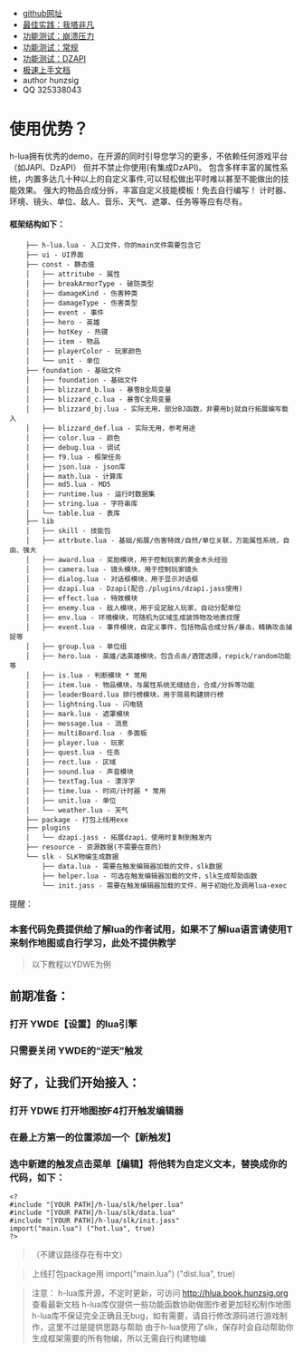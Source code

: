  * [github网址](https://github.com/hunzsig-warcraft3/h-lua)
 * [最佳实践：我塔非凡](https://github.com/hunzsig-warcraft3/w3x-my-tower)
 * [功能测试：崩溃压力](https://github.com/hunzsig-warcraft3/w3x-test-breakdown)
 * [功能测试：常规](https://github.com/hunzsig-warcraft3/w3x-test-event)
 * [功能测试：DZAPI](https://github.com/hunzsig-warcraft3/w3x-test-dzapi)
 * [极速上手文档](https://docs.qq.com/doc/DTUZZZWZzYVpyeW1o)
 * author hunzsig
 * QQ 325338043

# 使用优势？
h-lua拥有优秀的demo，在开源的同时引导您学习的更多，不依赖任何游戏平台（如JAPI、DzAPI）
但并不禁止你使用(有集成DzAPI)。
包含多样丰富的属性系统，内置多达几十种以上的自定义事件,可以轻松做出平时难以甚至不能做出的技能效果。
强大的物品合成分拆，丰富自定义技能模板！免去自行编写！
计时器、环境、镜头、单位、敌人、音乐、天气、遮罩、任务等等应有尽有。

#### 框架结构如下：
```
    ├── h-lua.lua - 入口文件，你的main文件需要包含它
    ├── ui - UI界面
    ├── const - 静态值
    │   ├── attritube - 属性
    │   ├── breakArmorType - 破防类型
    │   ├── damageKind - 伤害种类
    │   ├── damageType - 伤害类型
    │   ├── event - 事件
    │   ├── hero - 英雄
    │   ├── hotKey - 热键
    │   ├── item - 物品
    │   ├── playerColor - 玩家颜色
    │   └── unit - 单位
    ├── foundation - 基础文件
    │   ├── foundation - 基础文件
    │   ├── blizzard_b.lua - 暴雪B全局变量
    │   ├── blizzard_c.lua - 暴雪C全局变量
    │   ├── blizzard_bj.lua - 实际无用，部分BJ函数，非要用bj就自行拓展编写载入
    │   ├── blizzard_def.lua - 实际无用，参考用途
    │   ├── color.lua - 颜色
    │   ├── debug.lua - 调试
    │   ├── f9.lua - 框架任务
    │   ├── json.lua - json库
    │   ├── math.lua - 计算库
    │   ├── md5.lua - MD5
    │   ├── runtime.lua - 运行时数据集
    │   ├── string.lua - 字符串库
    │   └── table.lua - 表库
    ├── lib
    │   ├── skill - 技能包
    │   ├── attrbute.lua - 基础/拓展/伤害特效/自然/单位关联，万能属性系统，自由、强大
    │   ├── award.lua - 奖励模块，用于控制玩家的黄金木头经验
    │   ├── camera.lua - 镜头模块，用于控制玩家镜头
    │   ├── dialog.lua - 对话框模块，用于显示对话框
    │   ├── dzapi.lua - Dzapi(配合./plugins/dzapi.jass使用)
    │   ├── effect.lua - 特效模块
    │   ├── enemy.lua - 敌人模块，用于设定敌人玩家，自动分配单位
    │   ├── env.lua - 环境模块，可随机为区域生成装饰物及地表纹理
    │   ├── event.lua - 事件模块，自定义事件，包括物品合成分拆/暴击，精确攻击捕捉等
    │   ├── group.lua - 单位组
    │   ├── hero.lua - 英雄/选英雄模块，包含点击/酒馆选择，repick/random功能等
    │   ├── is.lua - 判断模块 * 常用
    │   ├── item.lua - 物品模块，与属性系统无缝结合，合成/分拆等功能
    │   ├── leaderBoard.lua 排行榜模块，用于简易构建排行榜
    │   ├── lightning.lua - 闪电链
    │   ├── mark.lua - 遮罩模块
    │   ├── message.lua - 消息
    │   ├── multiBoard.lua - 多面板
    │   ├── player.lua - 玩家
    │   ├── quest.lua - 任务
    │   ├── rect.lua - 区域
    │   ├── sound.lua - 声音模块
    │   ├── textTag.lua - 漂浮字
    │   ├── time.lua - 时间/计时器 * 常用
    │   ├── unit.lua - 单位
    │   └── weather.lua - 天气
    ├── package - 打包上线用exe
    ├── plugins
    │   └── dzapi.jass - 拓展dzapi，使用时复制到触发内
    ├── resource - 资源数据(不需要在意的)
    └── slk - SLK物编生成数据
        ├── data.lua - 需要在触发编辑器加载的文件，slk数据
        ├── helper.lua - 可选在触发编辑器加载的文件，slk生成帮助函数
        └── init.jass - 需要在触发编辑器加载的文件，用于初始化及调用lua-exec
```

提醒：
### 本套代码免费提供给了解lua的作者试用，如果不了解lua语言请使用T来制作地图或自行学习，此处不提供教学

> 以下教程以YDWE为例
## 前期准备：
### 打开 YWDE【设置】的lua引擎 
### 只需要关闭 YWDE的“逆天”触发

## 好了，让我们开始接入：
### 打开 YDWE 打开地图按F4打开触发编辑器
### 在最上方第一的位置添加一个【新触发】
### 选中新建的触发点击菜单【编辑】将他转为自定义文本，替换成你的代码，如下：
```
<?
#include "[YOUR PATH]/h-lua/slk/helper.lua"
#include "[YOUR PATH]/h-lua/slk/data.lua"
#include "[YOUR PATH]/h-lua/slk/init.jass"
import("main.lua") ("hot.lua", true)
?>
```
> （不建议路径存在有中文）

> 上线打包package用 import("main.lua") ("dist.lua", true)

> 注意：
h-lua库开源，不定时更新，可访问 http://hlua.book.hunzsig.org 查看最新文档
h-lua库仅提供一些功能函数协助做图作者更加轻松制作地图
h-lua库不保证完全正确且无bug，如有需要，请自行修改源码进行游戏制作，这里不过是提供思路与帮助
由于h-lua使用了slk，保存时会自动帮助你生成框架需要的所有物编，所以无需自行构建物编
